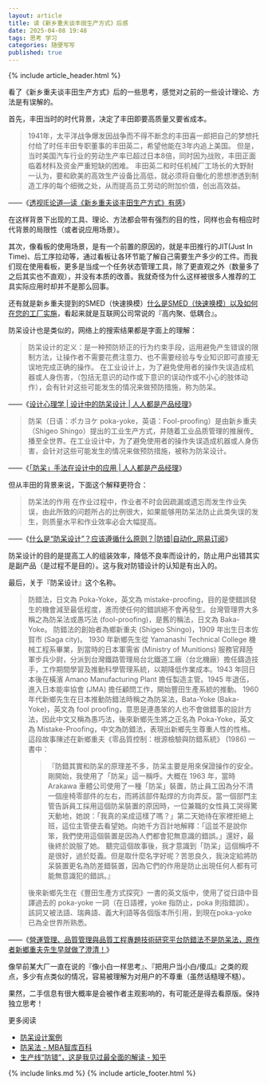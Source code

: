 ```yaml
---
layout: article
title: 读《新乡重夫谈丰田生产方式》后感
date: 2025-04-08 19:48
tags: 思考 学习
categories: 随便写写
published: true
---
```


{% include article_header.html %}

看了《新乡重夫谈丰田生产方式》后的一些思考，感觉对之前的一些设计理论、方法是有误解的。

首先，丰田当时的时代背景，决定了丰田即要高质量又要省成本。

> 1941年，太平洋战争爆发因战争而不得不断念的丰田喜一郎把自己的梦想托付给了时任丰田专职董事的丰田英二，希望他能在3年内追上美国。
> 但是，当时美国汽车行业的劳动生产率已超过日本8倍，同时因为战败，丰田正面临着材料及资金严重短缺的困难。
> 丰田英二和时任机械厂工场长的大野耐一认为，要和欧美的高效生产设备比高低，就必须将自働化的思想渗透到制造工序的每个细微之处，从而提高员工劳动的附加价值，创出高效益。

——《[透视IE论道—读《新乡重夫谈丰田生产方式》有感](https://www.sohu.com/a/316869376_228668)》

在这样背景下出现的工具、理论、方法都会带有强烈的目的性，同样也会有相应时代背景的局限性（或者说应用场景）。

其次，像看板的使用场景，是有一个前置的原因的，就是丰田推行的JIT(Just In Time)、后工序拉动等，通过看板让各环节能了解自己需要生产多少的工件。而我们现在使用看板，更多是当成一个任务状态管理工具，除了更直观之外（数量多了之后其实也不直观），并没有本质的改善。我就奇怪为什么这样被很多人推荐的工具实际应用时却并不是那么回事。

还有就是新乡重夫提到的SMED（快速换模）[什么是SMED（快速换模）以及如何在您的工厂实施](https://www.monitor-box.com/zh-hans/smed/)，看起来就是互联网公司常说的『高内聚、低耦合』。

防呆设计也是类似的，网络上的搜索结果都是字面上的理解：

> 防呆设计的定义：是一种预防矫正的行为约束手段，运用避免产生错误的限制方法，让操作者不需要花费注意力、也不需要经验与专业知识即可直接无误地完成正确的操作。 在工业设计上，为了避免使用者的操作失误造成机器或人身伤害，（包括无意识的动作或下意识的误动作或不小心的肢体动作），会有针对这些可能发生的情况来做预防措施，称为防呆。

——《[设计心理学 \| 设计中的防呆设计 \| 人人都是产品经理](https://www.woshipm.com/ucd/305254.html)》


> 防呆（日语：ポカヨケ poka-yoke，英语：Fool-proofing）是由新乡重夫（Shigeo Shingo）提出的工业生产方式，并随着工业品质管理的推展传_播至全世界。在工业设计中，为了避免使用者的操作失误造成机器或人身伤害，会针对这些可能发生的情况来做预防措施，被称为防呆设计。

——《[「防呆」手法在设计中的应用 \| 人人都是产品经理](https://www.woshipm.com/pd/5502036.html)》

但从丰田的背景来说，下面这个解释更符合：

> 防呆法的作用
> 在作业过程中，作业者不时会因疏漏或遗忘而发生作业失误，由此所致的问题所占的比例很大，如果能够用防呆法防止此类失误的发生，则质量水平和作业效率必会大幅提高。

——《[什么是“防呆设计”？应该遵循什么原则？\|防错\|自动化_网易订阅](https://www.163.com/dy/article/FRN7S0P205372O8R.html)》


防呆设计的目的是提高工人的组装效率，降低不良率而设计的，防止用户出错其实是副产品（是过程不是目的）。这与我对防错设计的认知是有出入的。

最后，关于『防呆设计』这个名称。

> 防錯法，日文為 Poka-Yoke，英文為 mistake-proofing，目的是使錯誤發生的機會減至最低程度，進而使任何的錯誤絕不會再發生。台灣管理界大多稱之為防呆法或愚巧法 (fool-proofing)，是舊的稱法，日文為 Baka-Yoke。
> 防錯法的創始者為鄉新重夫 (Shigeo Shingo)，1909 年出生日本佐賀市 (Saga city)。
> 1930 年新鄉先生從 Yamanashi Technical College 機械工程系畢業，到當時的日本軍需省 (Ministry of Munitions) 服務官拜陸軍步兵少尉，分派到台灣鐵路管理局台北鐵道工廠（台北機廠）擔任鑄造技手，工作期間學習及推動科學管理系統，以期降低作業成本。1943 年回日本後在橫濱  Amano Manufacturing Plant 擔任製造主管。1945 年退伍，進入日本能率協會 (JMA) 擔任顧問工作，開始豐田生產系統的推動。
> 1960 年代新鄉先生在日本推動防錯法時稱之為防呆法，Bata-Yoke (Baka-Yoke)，英文為 fool proofing，意思是連愚笨的人也不會做錯事的設計方法，因此中文又稱為愚巧法，後來新鄉先生將之正名為 Poka-Yoke，英文為 Mistake-Proofing，中文為防錯法，表現出新鄉先生尊重人性的性格。
> 這段故事陳述在新鄉重夫《零品質控制：根源檢驗與防錯系統》 (1986) 一書中：
> >『防錯其實和防呆的原理差不多，防呆主要是用來保證操作的安全。剛開始，我使用了「防呆」這一稱呼。大概在 1963 年，當時 Arakawa 車體公司使用了一種「防呆」裝置，防止員工因為分不清一個座椅零部件的左右，而將該部件點焊的方向弄反。當一個部門主管告訴員工採用這個防呆裝置的原因時，一位兼職的女性員工哭得驚天動地，她說：「我真的呆成這樣了嗎？」第二天她待在家裡拒絕上班，這位主管便去看望她。向她千方百計地解釋：「這並不是說你笨，我們使用這個裝置是因為人們都會犯無意識的錯誤。」還好，最後終於說服了她。
> > 聽完這個故事後，我才意識到「防呆」這個稱呼不是很好，過於貶義。但是取什麼名字好呢？苦思良久，我決定給將防呆裝置更名為防差錯裝置，因為它們的作用是防止出現任何人都有可能無意識犯的錯誤。』
> 
> 後來新鄉先生在《豐田生產方式探究》一書的英文版中，使用了從日語中音譯過去的 poka-yoke 一詞（在日語裡，yoke 指防止，poka 則指錯誤）。該詞又被法語、瑞典語、義大利語等各個版本所引用，到現在poka-yoke 已為全世界所熟悉。

——《[營運管理、品質管理與品質工程專題技術研究平台防錯法不是防呆法，原作者新鄉重夫先生早就做了澄清！](http://tw-redi.com/forum.php?mod=viewthread&tid=698)》

像早前某大厂一直在说的『像小白一样思考』、『把用户当小白/傻瓜』之类的观点，多少有点类似的情况，容易被理解为对用户的不尊重（虽然话糙理不糙）。

果然，二手信息有很大概率是会被作者主观影响的，有可能还是得去看原版。保持独立思考！

更多阅读

- [防呆设计案例](https://mp.weixin.qq.com/s?__biz=MzUxMjgwOTE4Ng==&mid=2247484135&idx=3&sn=6118d9fd4ceee85700fd6e3d9c81d75f&chksm=f826da02a520b142e3b81afd651cd44650bfc26c85f01d784da91c44fc58ef7094e0ed5969c5&mpshare=1&scene=1&srcid=0317RfVr8e9mb7UuBViaJcwQ&sharer_shareinfo=0882d3276190dbe7f063e69d9885c087&sharer_shareinfo_first=0882d3276190dbe7f063e69d9885c087)
- [防呆法 - MBA智库百科](https://wiki.mbalib.com/wiki/%E9%98%B2%E5%91%86%E6%B3%95)
- [生产线“防错”，这是我见过最全面的解读 - 知乎](https://zhuanlan.zhihu.com/p/426186069)

{% include links.md %}
{% include article_footer.html %}
